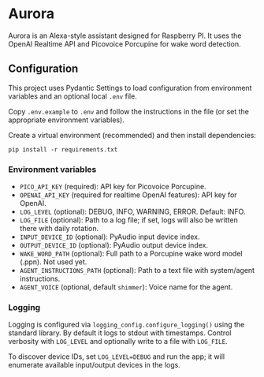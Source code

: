 # Aurora

Aurora is an Alexa-style assistant designed for Raspberry PI. It uses the OpenAI Realtime API and Picovoice Porcupine for wake word detection. 

## Configuration

This project uses Pydantic Settings to load configuration from environment variables and an optional local `.env` file.

Copy `.env.example` to `.env` and follow the instructions in the file (or set the appropriate environment variables).

Create a virtual environment (recommended) and then install dependencies:

```
pip install -r requirements.txt
```

### Environment variables

- `PICO_API_KEY` (required): API key for Picovoice Porcupine.
- `OPENAI_API_KEY` (required for realtime OpenAI features): API key for OpenAI.
- `LOG_LEVEL` (optional): DEBUG, INFO, WARNING, ERROR. Default: INFO.
- `LOG_FILE` (optional): Path to a log file; if set, logs will also be written there with daily rotation.
- `INPUT_DEVICE_ID` (optional): PyAudio input device index.
- `OUTPUT_DEVICE_ID` (optional): PyAudio output device index.
- `WAKE_WORD_PATH` (optional): Full path to a Porcupine wake word model (.ppn). Not used yet.
- `AGENT_INSTRUCTIONS_PATH` (optional): Path to a text file with system/agent instructions.
- `AGENT_VOICE` (optional, default `shimmer`): Voice name for the agent.

### Logging

Logging is configured via `logging_config.configure_logging()` using the standard library. By default it logs to stdout with timestamps. Control verbosity with `LOG_LEVEL` and optionally write to a file with `LOG_FILE`.

To discover device IDs, set `LOG_LEVEL=DEBUG` and run the app; it will enumerate available input/output devices in the logs.
